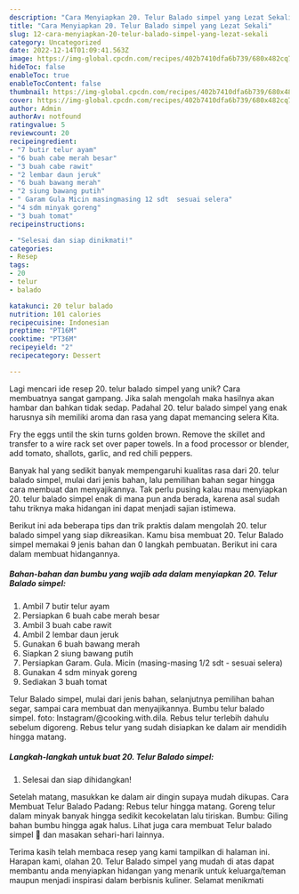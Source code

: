 ```yaml
---
description: "Cara Menyiapkan 20. Telur Balado simpel yang Lezat Sekali"
title: "Cara Menyiapkan 20. Telur Balado simpel yang Lezat Sekali"
slug: 12-cara-menyiapkan-20-telur-balado-simpel-yang-lezat-sekali
category: Uncategorized
date: 2022-12-14T01:09:41.563Z
image: https://img-global.cpcdn.com/recipes/402b7410dfa6b739/680x482cq70/20-telur-balado-simpel-foto-resep-utama.jpg
hideToc: false
enableToc: true
enableTocContent: false
thumbnail: https://img-global.cpcdn.com/recipes/402b7410dfa6b739/680x482cq70/20-telur-balado-simpel-foto-resep-utama.jpg
cover: https://img-global.cpcdn.com/recipes/402b7410dfa6b739/680x482cq70/20-telur-balado-simpel-foto-resep-utama.jpg
author: Admin
authorAv: notfound
ratingvalue: 5
reviewcount: 20
recipeingredient:
- "7 butir telur ayam"
- "6 buah cabe merah besar"
- "3 buah cabe rawit"
- "2 lembar daun jeruk"
- "6 buah bawang merah"
- "2 siung bawang putih"
- " Garam Gula Micin masingmasing 12 sdt  sesuai selera"
- "4 sdm minyak goreng"
- "3 buah tomat"
recipeinstructions:

- "Selesai dan siap dinikmati!"
categories:
- Resep
tags:
- 20
- telur
- balado

katakunci: 20 telur balado 
nutrition: 101 calories
recipecuisine: Indonesian
preptime: "PT16M"
cooktime: "PT36M"
recipeyield: "2"
recipecategory: Dessert

---
```





Lagi mencari ide resep 20. telur balado simpel yang unik? Cara membuatnya sangat gampang. Jika salah mengolah maka hasilnya akan hambar dan bahkan tidak sedap. Padahal 20. telur balado simpel yang enak harusnya sih memiliki aroma dan rasa yang dapat memancing selera Kita.





Fry the eggs until the skin turns golden brown. Remove the skillet and transfer to a wire rack set over paper towels. In a food processor or blender, add tomato, shallots, garlic, and red chili peppers.

Banyak hal yang sedikit banyak mempengaruhi kualitas rasa dari 20. telur balado simpel, mulai dari jenis bahan, lalu pemilihan bahan segar hingga cara membuat dan menyajikannya. Tak perlu pusing kalau mau menyiapkan 20. telur balado simpel enak di mana pun anda berada, karena asal sudah tahu triknya maka hidangan ini dapat menjadi sajian istimewa.






Berikut ini ada beberapa tips dan trik praktis dalam mengolah 20. telur balado simpel yang siap dikreasikan. Kamu bisa membuat 20. Telur Balado simpel memakai 9 jenis bahan dan 0 langkah pembuatan. Berikut ini cara dalam membuat hidangannya.

<!--inarticleads1-->

##### Bahan-bahan dan bumbu yang wajib ada dalam menyiapkan 20. Telur Balado simpel:

1. Ambil 7 butir telur ayam
1. Persiapkan 6 buah cabe merah besar
1. Ambil 3 buah cabe rawit
1. Ambil 2 lembar daun jeruk
1. Gunakan 6 buah bawang merah
1. Siapkan 2 siung bawang putih
1. Persiapkan  Garam. Gula. Micin (masing-masing 1/2 sdt - sesuai selera)
1. Gunakan 4 sdm minyak goreng
1. Sediakan 3 buah tomat


Telur Balado simpel, mulai dari jenis bahan, selanjutnya pemilihan bahan segar, sampai cara membuat dan menyajikannya. Bumbu telur balado simpel. foto: Instagram/@cooking.with.dila. Rebus telur terlebih dahulu sebelum digoreng. Rebus telur yang sudah disiapkan ke dalam air mendidih hingga matang. 

<!--inarticleads2-->

##### Langkah-langkah untuk buat 20. Telur Balado simpel:


1. Selesai dan siap dihidangkan!

Setelah matang, masukkan ke dalam air dingin supaya mudah dikupas. Cara Membuat Telur Balado Padang: Rebus telur hingga matang. Goreng telur dalam minyak banyak hingga sedikit kecokelatan lalu tiriskan. Bumbu: Giling bahan bumbu hingga agak halus. Lihat juga cara membuat Telur balado simpel 🤤 dan masakan sehari-hari lainnya. 

Terima kasih telah membaca resep yang kami tampilkan di halaman ini. Harapan kami, olahan 20. Telur Balado simpel yang mudah di atas dapat membantu anda menyiapkan hidangan yang menarik untuk keluarga/teman maupun menjadi inspirasi dalam berbisnis kuliner. Selamat menikmati
